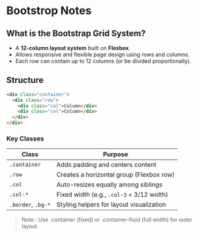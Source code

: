 # Bootstrop Notes

## What is the Bootstrap Grid System?
- A **12-column layout system** built on **Flexbox**.
- Allows responsive and flexible page design using rows and columns.
- Each row can contain up to 12 columns (or be divided proportionally).

## Structure

```html
<div class="container">
  <div class="row">
    <div class="col">Column</div>
    <div class="col">Column</div>
  </div>
</div>
```
### Key Classes

| Class              | Purpose                                   |
| ------------------ | ----------------------------------------- |
| `.container`       | Adds padding and centers content          |
| `.row`             | Creates a horizontal group (Flexbox row)  |
| `.col`             | Auto-resizes equally among siblings       |
| `.col-*`           | Fixed width (e.g., `.col-3` = 3/12 width) |
| `.border`, `.bg-*` | Styling helpers for layout visualization  |

> Note : Use .container (fixed) or .container-fluid (full width) for outer layout.